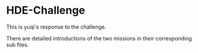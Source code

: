 # HDE-Challenge

This is yuqi's response to the challenge.

There are detailed introductions of the two missions in their corresponding sub files.
